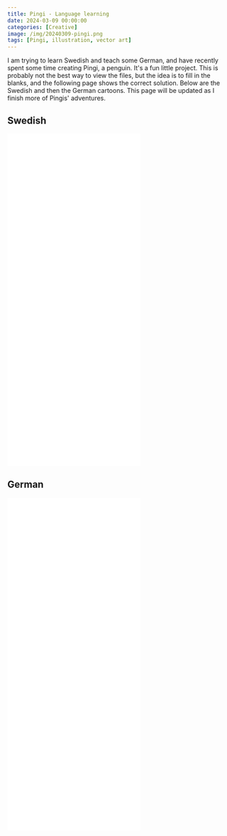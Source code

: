 ```yaml
---
title: Pingi - Language learning
date: 2024-03-09 00:00:00
categories: [Creative]
image: /img/20240309-pingi.png
tags: [Pingi, illustration, vector art]
---
```


I am trying to learn Swedish and teach some German, and have recently spent some time creating Pingi, a penguin. It's a fun little project. This is probably not the best way to view the files, but the idea is to fill in the blanks, and the following page shows the correct solution. Below are the Swedish and then the German cartoons. This page will be updated as I finish more of Pingis' adventures.

## Swedish
<object data="/img/20240309-Pingi-Swedish-Backflip.pdf" width="360px" height="640px">
    <embed src="/img/20240309-Pingi-Swedish-Backflip.pdf">
    </embed>
</object>
<object data="/img/20240315-Pingi-Swedish-Algae.pdf" width="360px" height="640px">
    <embed src="/img/20240315-Pingi-Swedish-Algae.pdf">
    </embed>
</object>

<object data="/img/20240315-Pingi-Swedish-Bowling.pdf" width="360px" height="640px">
    <embed src="/img/20240315-Pingi-Swedish-Algae.pdf">
    </embed>
</object>
<object data="/img/20240317-Pingi-Swedish-Accountant.pdf" width="360px" height="640px">
    <embed src="/img/20240317-Pingi-Swedish-Accountant.pdf">
    </embed>
</object>

<object data="/img/20240322-Pingi-Swedish-Pingiair.pdf" width="360px" height="640px">
    <embed src="/img/20240322-Pingi-Swedish-Pingiair.pdf">
    </embed>
</object>

## German
<object data="/img/20240309-Pingi-German-Backflip.pdf" width="360px" height="640px">
    <embed src="/img/20240309-Pingi-German-Backflip.pdf">
    </embed>
</object>
<object data="/img/20240315-Pingi-German-Algae.pdf" width="360px" height="640px">
    <embed src="/img/20240315-Pingi-German-Algae.pdf">
    </embed>
</object>

<object data="/img/20240315-Pingi-German-Bowling.pdf" width="360px" height="640px">
    <embed src="/img/20240315-Pingi-German-Bowling.pdf">
    </embed>
</object>
<object data="/img/20240317-Pingi-German-Accountant.pdf" width="360px" height="640px">
    <embed src="/img/20240317-Pingi-German-Accountant.pdf">
    </embed>
</object>

<object data="/img/20240322-Pingi-German-Pingiair.pdf" width="360px" height="640px">
    <embed src="/img/20240322-Pingi-German-Pingiair.pdf">
    </embed>
</object>